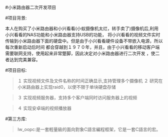 #小米路由器二次开发项目

#项目背景:

  本人在购买了小米路由器和小兴看看(小蚁摄像机太烂，转手卖了)摄像机后,利用小兴看看的NAS功能和小米路由器支持USB的功能，
将小兴看看的视频文件实时传输到小米路由器下面的硬盘中。但是由于小兴看看硬件设备不带嵌入电源，所以每次重新启动后时间
都会穿越到１９７０年，并且，由于小兴看看的移动客户端需要联网支持，使用起来非常蹩脚，因此决定对小米路由器进行二次开发
，使二者达到完美兼容。

#项目目标:

>１ 实现视频文件及文件名称的时间正确显示,支持管理多个摄像机
>２ 研究在小米路由器上实现raid0，以使不限于单块硬盘存储

>３ 实现视频服务器，支持多个客户端同时访问服务器上的视频

>４ 实现安卓端的视频播放器

#第三方库:

>lw_oopc:是一套輕量級的面向對象C語言編程框架，它是一套C語言的宏。



